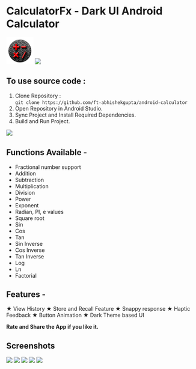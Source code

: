 # CalculatorFx - Dark UI Android Calculator
![](./logo.png) 
<a href="https://play.google.com/store/apps/details?id=com.abhishekstechlab.calculatorfx&hl=en"><img src="https://play.google.com/intl/en_us/badges/images/generic/en_badge_web_generic.png" height="75"></a>

## To use source code : 
1. Clone Repository : <br>
```git clone https://github.com/ft-abhishekgupta/android-calculator```
1. Open Repository in Android Studio.
1. Sync Project and Install Required Dependencies.
1. Build and Run Project.

![](./promo.png) 
## Functions Available -

* Fractional number support
* Addition
* Subtraction
* Multiplication
* Division
* Power
* Exponent
* Radian, PI, e values
* Square root
* Sin
* Cos
* Tan
* Sin Inverse
* Cos Inverse
* Tan Inverse
* Log
* Ln
* Factorial

## Features -
★ View History
★ Store and Recall Feature
★ Snappy response
★ Haptic Feedback
★ Button Animation
★ Dark Theme based UI

**Rate and Share the App if you like it.**
## Screenshots
![](./Screenshot1.jpg)
![](./Screenshot2.jpg)
![](./Screenshot3.jpg)
![](./Screenshot4.jpg)
![](./Screenshot5.jpg)